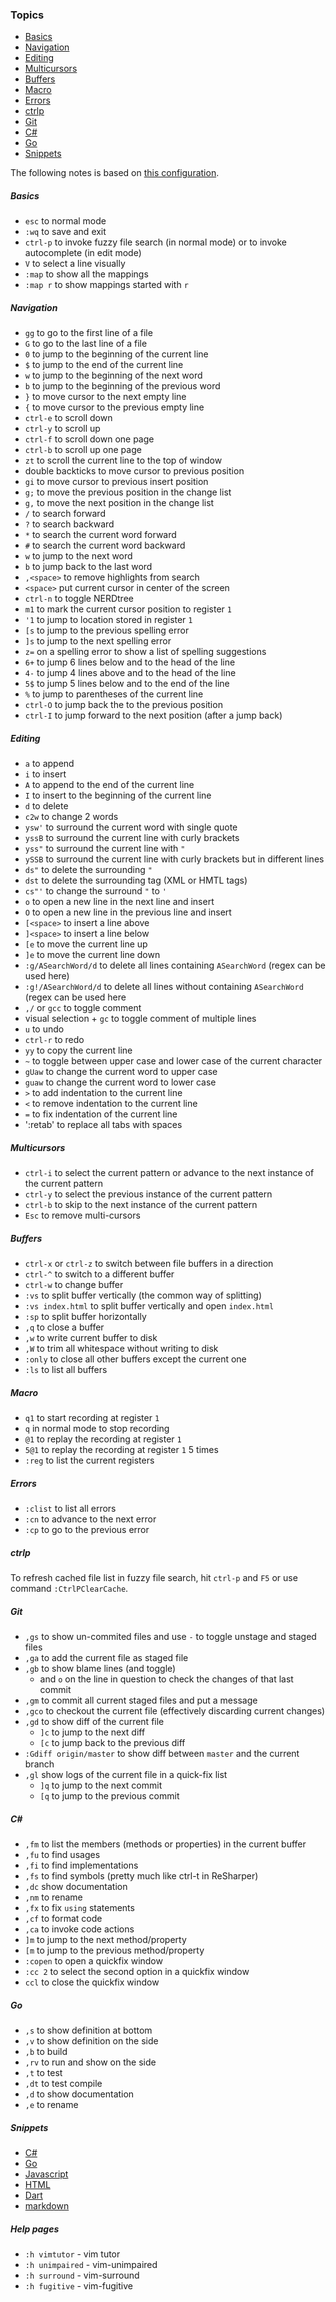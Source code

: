 ### Topics

- [Basics](#basics)
- [Navigation](#navigation)
- [Editing](#editing)
- [Multicursors](#multicursors)
- [Buffers](#buffers)
- [Macro](#macro)
- [Errors](#errors)
- [ctrlp](#ctrlp)
- [Git](#git)
- [C#](#c)
- [Go](#go)
- [Snippets](#snippets)

The following notes is based on [this configuration](https://github.com/alexhokl/.vim/blob/master/vimrc).

##### Basics

- `esc` to normal mode
- `:wq` to save and exit
- `ctrl-p` to invoke fuzzy file search (in normal mode) or to invoke autocomplete (in edit mode)
- `V` to select a line visually
- `:map` to show all the mappings
- `:map r` to show mappings started with `r`

##### Navigation

- `gg` to go to the first line of a file
- `G` to go to the last line of a file
- `0` to jump to the beginning of the current line
- `$` to jump to the end of the current line
- `w` to jump to the beginning of the next word
- `b` to jump to the beginning of the previous word
- `}` to move cursor to the next empty line
- `{` to move cursor to the previous empty line
- `ctrl-e` to scroll down
- `ctrl-y` to scroll up
- `ctrl-f` to scroll down one page
- `ctrl-b` to scroll up one page
- `zt` to scroll the current line to the top of window
- double backticks to move cursor to previous position
- `gi` to move cursor to previous insert position
- `g;` to move the previous position in the change list
- `g,` to move the next position in the change list
- `/` to search forward
- `?` to search backward
- `*` to search the current word forward
- `#` to search the current word backward
- `w` to jump to the next word
- `b` to jump back to the last word
- `,<space>` to remove highlights from search
- `<space>` put current cursor in center of the screen
- `ctrl-n` to toggle NERDtree
- `m1` to mark the current cursor position to register `1`
- `'1` to jump to location stored in register `1`
- `[s` to jump to the previous spelling error
- `]s` to jump to the next spelling error
- `z=` on a spelling error to show a list of spelling suggestions
- `6+` to jump 6 lines below and to the head of the line
- `4-` to jump 4 lines above and to the head of the line
- `5$` to jump 5 lines below and to the end of the line
- `%` to jump to parentheses of the current line
- `ctrl-O` to jump back the to the previous position
- `ctrl-I` to jump forward to the next position (after a jump back)

##### Editing

- `a` to append
- `i` to insert
- `A` to append to the end of the current line
- `I` to insert to the beginning of the current line
- `d` to delete
- `c2w` to change 2 words
- `ysw'` to surround the current word with single quote
- `yssB` to surround the current line with curly brackets
- `yss"` to surround the current line with `"`
- `ySSB` to surround the current line with curly brackets but in different
    lines
- `ds"` to delete the surrounding `"`
- `dst` to delete the surrounding tag (XML or HMTL tags)
- `cs"'` to change the surround `"` to `'`
- `o` to open a new line in the next line and insert
- `O` to open a new line in the previous line and insert
- `[<space>` to insert a line above
- `]<space>` to insert a line below
- `[e` to move the current line up
- `]e` to move the current line down
- `:g/ASearchWord/d` to delete all lines containing `ASearchWord` (regex can be
used here)
- `:g!/ASearchWord/d` to delete all lines without containing `ASearchWord` (regex can
be used here
- `,/` or `gcc` to toggle comment
- visual selection + `gc` to toggle comment of multiple lines
- `u` to undo
- `ctrl-r` to redo
- `yy` to copy the current line
- `~` to toggle between upper case and lower case of the current character
- `gUaw` to change the current word to upper case
- `guaw` to change the current word to lower case
- `>` to add indentation to the current line
- `<` to remove indentation to the current line
- `=` to fix indentation of the current line
- ':retab' to replace all tabs with spaces

##### Multicursors

- `ctrl-i` to select the current pattern or advance to the next instance of the
    current pattern
- `ctrl-y` to select the previous instance of the current pattern
- `ctrl-b` to skip to the next instance of the current pattern
- `Esc` to remove multi-cursors

##### Buffers

- `ctrl-x` or `ctrl-z` to switch between file buffers in a direction
- `ctrl-^` to switch to a different buffer
- `ctrl-w` to change buffer
- `:vs` to split buffer vertically (the common way of splitting)
- `:vs index.html` to split buffer vertically and open `index.html`
- `:sp` to split buffer horizontally
- `,q` to close a buffer
- `,w` to write current buffer to disk
- `,W` to trim all whitespace without writing to disk
- `:only` to close all other buffers except the current one
- `:ls` to list all buffers

##### Macro

- `q1` to start recording at register `1`
- `q` in normal mode to stop recording
- `@1` to replay the recording at register `1`
- `5@1` to replay the recording at register `1` 5 times
- `:reg` to list the current registers

##### Errors

- `:clist` to list all errors
- `:cn` to advance to the next error
- `:cp` to go to the previous error

##### ctrlp

To refresh cached file list in fuzzy file search, hit `ctrl-p` and `F5` or use
command `:CtrlPClearCache`.


##### Git

- `,gs` to show un-commited files and use `-` to toggle unstage and staged
    files
- `,ga` to add the current file as staged file
- `,gb` to show blame lines (and toggle)
  - and `o` on the line in question to check the changes of that last commit
- `,gm` to commit all current staged files and put a message
- `,gco` to checkout the current file (effectively discarding current changes)
- `,gd` to show diff of the current file
  - `]c` to jump to the next diff
  - `[c` to jump back to the previous diff
- `:Gdiff origin/master` to show diff between `master` and the current branch
- `,gl` show logs of the current file in a quick-fix list
  - `]q` to jump to the next commit
  - `[q` to jump to the previous commit

##### C#

- `,fm` to list the members (methods or properties) in the current buffer
- `,fu` to find usages
- `,fi` to find implementations
- `,fs` to find symbols (pretty much like ctrl-t in ReSharper)
- `,dc` show documentation
- `,nm` to rename
- `,fx` to fix `using` statements
- `,cf` to format code
- `,ca` to invoke code actions
- `]m` to jump to the next method/property
- `[m` to jump to the previous method/property
- `:copen` to open a quickfix window
- `:cc 2` to select the second option in a quickfix window
- `ccl` to close the quickfix window


##### Go

- `,s` to show definition at bottom
- `,v` to show definition on the side
- `,b` to build
- `,rv` to run and show on the side
- `,t` to test
- `,dt` to test compile
- `,d` to show documentation
- `,e` to rename

##### Snippets

- [C#](https://github.com/honza/vim-snippets/blob/master/snippets/cs.snippets)
- [Go](https://github.com/honza/vim-snippets/blob/master/snippets/go.snippets)
- [Javascript](https://github.com/honza/vim-snippets/blob/master/snippets/javascript-es6-react.snippets)
- [HTML](https://github.com/honza/vim-snippets/blob/master/snippets/html.snippets)
- [Dart](https://github.com/honza/vim-snippets/blob/master/snippets/dart.snippets)
- [markdown](https://github.com/honza/vim-snippets/blob/master/snippets/markdown.snippets)

##### Help pages

- `:h vimtutor` - vim tutor
- `:h unimpaired` - vim-unimpaired
- `:h surround` - vim-surround
- `:h fugitive` - vim-fugitive
